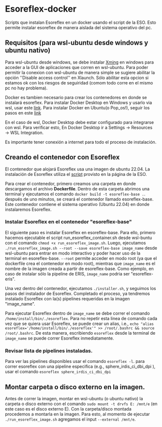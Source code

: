 # Esoreflex-docker
Scripts que instalan Esoreflex en un docker usando el script de la ESO. Esto permite instalar esoreflex de manera aislada del sistema operativo del pc.

## Requisitos (para wsl-ubuntu desde windows y ubuntu nativo)

Para wsl-ubuntu desde windows, se debe instalar [Xming](http://www.straightrunning.com/XmingNotes/) en windows para acceder a la GUI de aplicaciones que corren en wsl-ubuntu. Para poder permitir la conexion con wsl-ubuntu de manera simple se sugiere abilitar la opción ''Disable access control'' en Xlaunch. Sólo abilitar esta opcion si estamos ok con los riesgos de seguiridad (comom todo corre en el mismo pc no hay problema).

Docker es tambien necesario para crear los contenedores en donde se instalará esoreflex. 
Para instalar Docker Desktop en Windows y usarlo via wsl, usar este [link](https://docs.docker.com/desktop/setup/install/windows-install/).
Para instalar Docker en Ubuntu(o Pop_os!), seguir los pasos en este [link](https://docs.docker.com/engine/install/ubuntu/)

En el caso de wsl, Docker Desktop debe estar configurado para integrarse con wsl. Para verificar esto, En Docker Desktop ir a Settings → Resources → WSL Integration.

Es importante tener conexión a internet para todo el proceso de instalación.

## Creando el contenedor con Esoreflex

El contenedor que alojará Esoreflex usa una imagen de ubuntu 22.04. La instalación de Esoreflex utiliza el [script](https://www.eso.org/sci/software/pipelines/install_esoreflex) provisto en la página de la ESO.  

Para crear el contenedor, primero creamos una carpeta en donde descargamos el archivo **Dockerfile**. Dentro de esta carpeta abrimos una terminal y ejecutamos el comando `docker build -t esoreflex-base .`. después de uno minutos, se creará el contenedor llamado esoreflex-base. Este contenedor contiene el sistema operativo (Ubuntu 22.04) en donde instalaremos Esoreflex.

### Instalar Esoreflex en el contenedor "esoreflex-base"

El siguiente paso es instalar Esoreflex en esoreflex-base. Para ello, primero hacemos ejecutable el script run_esoreflex_container.sh desde wsl-buntu con el comando `chmod +x run_esoreflex_image.sh`. Luego,
ejecutamos `./run_esoreflex_image.sh --root --save esoreflex-base image_name` desde wsl-ubuntu para entrar en modo interactivo y poder hacer uso de la terminal en esoreflex-base. `--root` permite acceder en modo root (ya que el dockerfile crea el contenedor en modo root), mientras que `image_name` es el nombre de la imagen creada a partir de esoreflex-base. Como ejemplo, en caso de instalar sólo la pipeline de ERIS, `image_name` podria ser "esoreflex-eris".

Una vez dentro del contenedor, ejecutamos `./installer.sh`, y seguimos los pasos del instalador de Esoreflex. Completado el proceso, ya tendremos instalado Esoreflex con la(s) pipelines requeridas en la imagen "image_name".

Para ejecutar Esoreflex dentro de `image_name` se debe correr el comando `/home/install/bin/./esoreflex`. Para no repetir esta linea de comando cada vez que se quiera usar Esoreflex, se puede crear un alias, i.e., `echo "alias esoreflex='/home/install/bin/./esoreflex'" >> /root/.bashrc && source /root/.bashrc`. De esta manera, escribiendo `esoreflex` desde la terminal de `image_name` se puede correr Esoreflex inmediatamente.

### Revisar lista de pipelines instaladas.

Para ver las pipelines disponibles usar el comando `esoreflex -l`. para correr esoreflex con una pipeline especifica (e.g., sphere_irdis_ci_dbi_dpi ), usar el comando `esoreflex sphere_irdis_ci_dbi_dpi`

## Montar carpeta o disco externo en la imagen.

Antes de correr la imagen, montar en wsl-ubuntu (o ubuntu nativo) la carpeta o disco externo con el comando `sudo mount -t drvfs E: /mnt/e` (en este caso es el disco externo E). Con la carpeta/disco montada procedemos a montarla en la imagen. Para esto, al momento de ejecutar `./run_esoreflex_image.sh` agregamos el input `--external /mnt/e`.







